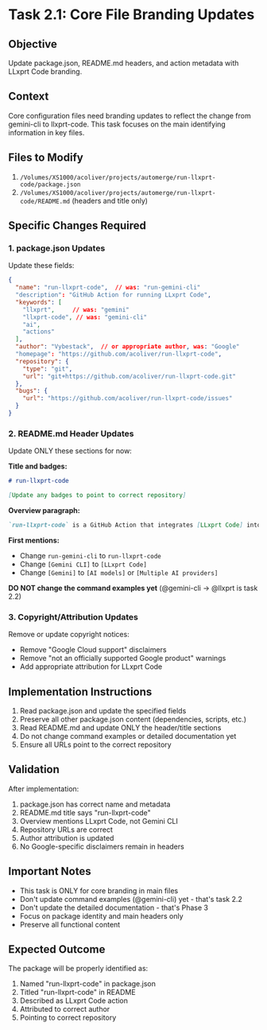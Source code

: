 # Task 2.1: Core File Branding Updates

## Objective
Update package.json, README.md headers, and action metadata with LLxprt Code branding.

## Context
Core configuration files need branding updates to reflect the change from gemini-cli to llxprt-code. This task focuses on the main identifying information in key files.

## Files to Modify
1. `/Volumes/XS1000/acoliver/projects/automerge/run-llxprt-code/package.json`
2. `/Volumes/XS1000/acoliver/projects/automerge/run-llxprt-code/README.md` (headers and title only)

## Specific Changes Required

### 1. package.json Updates

Update these fields:
```json
{
  "name": "run-llxprt-code",  // was: "run-gemini-cli"
  "description": "GitHub Action for running LLxprt Code",
  "keywords": [
    "llxprt",     // was: "gemini"
    "llxprt-code", // was: "gemini-cli"
    "ai",
    "actions"
  ],
  "author": "Vybestack",  // or appropriate author, was: "Google"
  "homepage": "https://github.com/acoliver/run-llxprt-code",
  "repository": {
    "type": "git",
    "url": "git+https://github.com/acoliver/run-llxprt-code.git"
  },
  "bugs": {
    "url": "https://github.com/acoliver/run-llxprt-code/issues"
  }
}
```

### 2. README.md Header Updates

Update ONLY these sections for now:

**Title and badges:**
```markdown
# run-llxprt-code

[Update any badges to point to correct repository]
```

**Overview paragraph:**
```markdown
`run-llxprt-code` is a GitHub Action that integrates [LLxprt Code] into your development workflow...
```

**First mentions:**
- Change `run-gemini-cli` to `run-llxprt-code`
- Change `[Gemini CLI]` to `[LLxprt Code]`
- Change `[Gemini]` to `[AI models]` or `[Multiple AI providers]`

**DO NOT change the command examples yet** (@gemini-cli → @llxprt is task 2.2)

### 3. Copyright/Attribution Updates

Remove or update copyright notices:
- Remove "Google Cloud support" disclaimers
- Remove "not an officially supported Google product" warnings
- Add appropriate attribution for LLxprt Code

## Implementation Instructions

1. Read package.json and update the specified fields
2. Preserve all other package.json content (dependencies, scripts, etc.)
3. Read README.md and update ONLY the header/title sections
4. Do not change command examples or detailed documentation yet
5. Ensure all URLs point to the correct repository

## Validation

After implementation:
1. package.json has correct name and metadata
2. README.md title says "run-llxprt-code"
3. Overview mentions LLxprt Code, not Gemini CLI
4. Repository URLs are correct
5. Author attribution is updated
6. No Google-specific disclaimers remain in headers

## Important Notes

- This task is ONLY for core branding in main files
- Don't update command examples (@gemini-cli) yet - that's task 2.2
- Don't update the detailed documentation - that's Phase 3
- Focus on package identity and main headers only
- Preserve all functional content

## Expected Outcome

The package will be properly identified as:
1. Named "run-llxprt-code" in package.json
2. Titled "run-llxprt-code" in README
3. Described as LLxprt Code action
4. Attributed to correct author
5. Pointing to correct repository